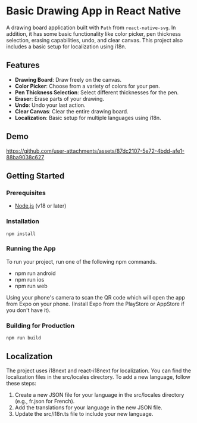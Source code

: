 # Basic Drawing App in React Native

A drawing board application built with `Path` from `react-native-svg`. In addition, it has some basic functionality like color picker, pen thickness selection, erasing capabilities, undo, and clear canvas. This project also includes a basic setup for localization using i18n.

## Features

- **Drawing Board**: Draw freely on the canvas.
- **Color Picker**: Choose from a variety of colors for your pen.
- **Pen Thickness Selection**: Select different thicknesses for the pen.
- **Eraser**: Erase parts of your drawing.
- **Undo**: Undo your last action.
- **Clear Canvas**: Clear the entire drawing board.
- **Localization**: Basic setup for multiple languages using i18n.

## Demo

https://github.com/user-attachments/assets/87dc2107-5e72-4bdd-afe1-88ba9038c627

## Getting Started

### Prerequisites

- [Node.js](https://nodejs.org/) (v18 or later)

### Installation

`npm install`

### Running the App

To run your project, run one of the following npm commands.

- npm run android
- npm run ios
- npm run web

Using your phone's camera to scan the QR code which will open the app from Expo on your phone. (Install Expo from the PlayStore or AppStore if you don't have it).

### Building for Production

`npm run build`

## Localization

The project uses i18next and react-i18next for localization. You can find the localization files in the src/locales directory. To add a new language, follow these steps:

1. Create a new JSON file for your language in the src/locales directory (e.g., fr.json for French).
2. Add the translations for your language in the new JSON file.
3. Update the src/i18n.ts file to include your new language.
